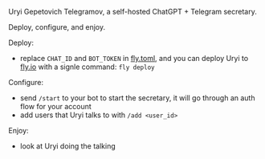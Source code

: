 Uryi Gepetovich Telegramov, a self-hosted ChatGPT + Telegram secretary.

Deploy, configure, and enjoy.

Deploy:

- replace `CHAT_ID` and `BOT_TOKEN` in [fly.toml](fly.toml), and you can deploy Uryi to [fly.io](https://fly.io) with a signle command: `fly deploy`

Configure:

- send `/start` to your bot to start the secretary, it will go through an auth flow for your account
- add users that Uryi talks to with `/add <user_id>`

Enjoy:

- look at Uryi doing the talking
